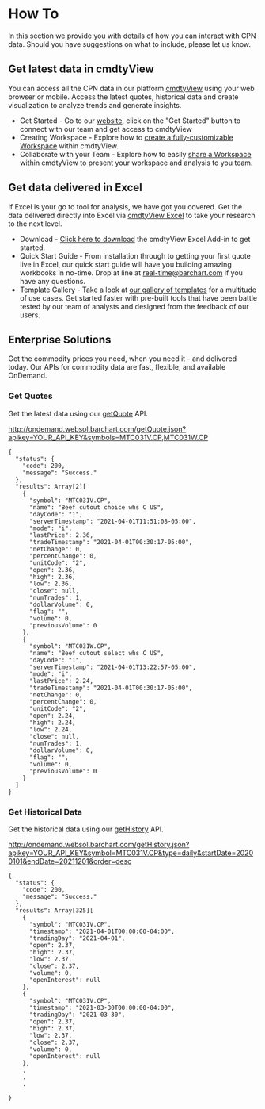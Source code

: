 # How To
In this section we provide you with details of how you can interact with CPN data.  Should you have suggestions on what to include, please let us know.

## Get latest data in cmdtyView

You can access all the CPN data in our platform [cmdtyView](https://www.barchart.com/cmdty/trading/cmdtyview) using your web browser or mobile. Access the latest quotes, historical data and create visualization to analyze trends and generate insights. 

* Get Started - Go to our [website](https://www.barchart.com/cmdty/trading/cmdtyview), click on the "Get Started" button to connect with our team and get access to cmdtyView
* Creating Workspace - Explore how to [create a fully-customizable Workspace](https://www.barchart.com/cmdty/video/cmdtyview-creating-workspace) within cmdtyView.
* Collaborate with your Team - Explore how to easily [share a Workspace](https://www.barchart.com/cmdty/video/cmdtyview-sharing-workspace) within cmdtyView to present your workspace and analysis to you team.

## Get data delivered in Excel

If Excel is your go to tool for analysis, we have got you covered. Get the data delivered directly into Excel via [cmdtyView Excel](https://www.barchart.com/cmdty/trading/cmdtyview-excel) to take your research to the next level.

* Download - [Click here to download](https://install.barchart.com/cmdty-excel/setup.exe) the cmdtyView Excel Add-in to get started.
* Quick Start Guide - From installation through to getting your first quote live in Excel, our quick start guide will have you building amazing workbooks in no-time. Drop at line at real-time@barchart.com if you have any questions.
* Template Gallery - Take a look at [our gallery of templates](https://barchartsolutions.atlassian.net/wiki/spaces/CUG/pages/393740347/Excel+Templates) for a multitude of use cases. Get started faster with pre-built tools that have been battle tested by our team of analysts and designed from the feedback of our users.


## Enterprise Solutions

Get the commodity prices you need, when you need it - and delivered today. Our APIs for commodity data are fast, flexible, and available OnDemand.

### Get Quotes
Get the latest data using our [getQuote](https://www.barchart.com/ondemand/api/getQuote) API.

http://ondemand.websol.barchart.com/getQuote.json?apikey=YOUR_API_KEY&symbols=MTC031V.CP,MTC031W.CP

```
{
  "status": {
    "code": 200,
    "message": "Success."
  },
  "results": Array[2][
    {
      "symbol": "MTC031V.CP",
      "name": "Beef cutout choice whs C US",
      "dayCode": "1",
      "serverTimestamp": "2021-04-01T11:51:08-05:00",
      "mode": "i",
      "lastPrice": 2.36,
      "tradeTimestamp": "2021-04-01T00:30:17-05:00",
      "netChange": 0,
      "percentChange": 0,
      "unitCode": "2",
      "open": 2.36,
      "high": 2.36,
      "low": 2.36,
      "close": null,
      "numTrades": 1,
      "dollarVolume": 0,
      "flag": "",
      "volume": 0,
      "previousVolume": 0
    },
    {
      "symbol": "MTC031W.CP",
      "name": "Beef cutout select whs C US",
      "dayCode": "1",
      "serverTimestamp": "2021-04-01T13:22:57-05:00",
      "mode": "i",
      "lastPrice": 2.24,
      "tradeTimestamp": "2021-04-01T00:30:17-05:00",
      "netChange": 0,
      "percentChange": 0,
      "unitCode": "2",
      "open": 2.24,
      "high": 2.24,
      "low": 2.24,
      "close": null,
      "numTrades": 1,
      "dollarVolume": 0,
      "flag": "",
      "volume": 0,
      "previousVolume": 0
    }
  ]
}
```
### Get Historical Data
Get the historical data using our [getHistory](https://www.barchart.com/ondemand/api/getHistory) API.

http://ondemand.websol.barchart.com/getHistory.json?apikey=YOUR_API_KEY&symbol=MTC031V.CP&type=daily&startDate=20200101&endDate=20211201&order=desc

```
{
  "status": {
    "code": 200,
    "message": "Success."
  },
  "results": Array[325][
    {
      "symbol": "MTC031V.CP",
      "timestamp": "2021-04-01T00:00:00-04:00",
      "tradingDay": "2021-04-01",
      "open": 2.37,
      "high": 2.37,
      "low": 2.37,
      "close": 2.37,
      "volume": 0,
      "openInterest": null
    },
    {
      "symbol": "MTC031V.CP",
      "timestamp": "2021-03-30T00:00:00-04:00",
      "tradingDay": "2021-03-30",
      "open": 2.37,
      "high": 2.37,
      "low": 2.37,
      "close": 2.37,
      "volume": 0,
      "openInterest": null
    },
    .
    .
    .

}
```
